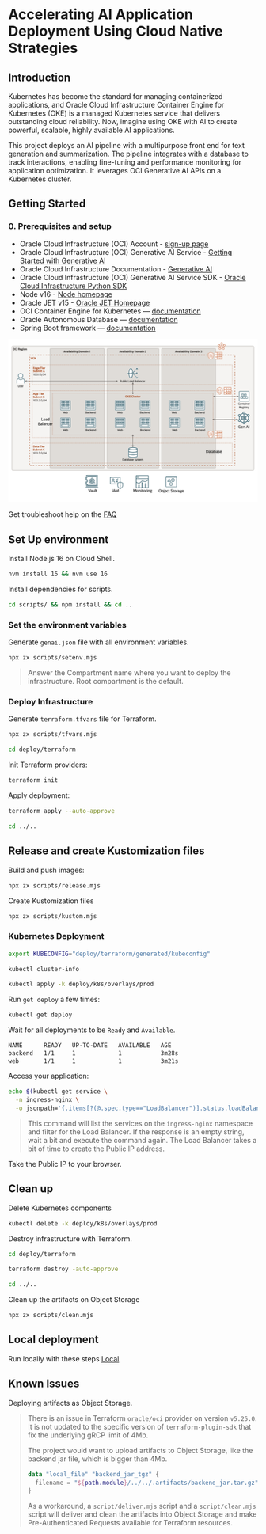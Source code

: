 # Accelerating AI Application Deployment Using Cloud Native Strategies

## Introduction

Kubernetes has become the standard for managing containerized applications, and Oracle Cloud Infrastructure Container Engine for Kubernetes (OKE) is a managed Kubernetes service that delivers outstanding cloud reliability. Now, imagine using OKE with AI to create powerful, scalable, highly available AI applications.

This project deploys an AI pipeline with a multipurpose front end for text generation and summarization. The pipeline integrates with a database to track interactions, enabling fine-tuning and performance monitoring for application optimization. It leverages OCI Generative AI APIs on a Kubernetes cluster.

## Getting Started

### 0. Prerequisites and setup

- Oracle Cloud Infrastructure (OCI) Account - [sign-up page](https://www-sites.oracle.com/artificial-intelligence/solutions/deploy-ai-apps-fast/#:~:text=Oracle%20Cloud%20account%E2%80%94-,sign%2Dup%20page,-Oracle%20Cloud%20Infrastructure)
- Oracle Cloud Infrastructure (OCI) Generative AI Service - [Getting Started with Generative AI](https://docs.oracle.com/en-us/iaas/Content/generative-ai/getting-started.htm)
- Oracle Cloud Infrastructure Documentation - [Generative AI](https://docs.oracle.com/en-us/iaas/Content/generative-ai/home.htm)
- Oracle Cloud Infrastructure (OCI) Generative AI Service SDK - [Oracle Cloud Infrastructure Python SDK](https://pypi.org/project/oci/)
- Node v16 - [Node homepage](https://nodejs.org/en)
- Oracle JET v15 - [Oracle JET Homepage](https://www.oracle.com/webfolder/technetwork/jet/index.html)
- OCI Container Engine for Kubernetes — [documentation](https://www-sites.oracle.com/artificial-intelligence/solutions/deploy-ai-apps-fast/#:~:text=Engine%20for%20Kubernetes%E2%80%94-,documentation,-Oracle%20Autonomous%20Database)
- Oracle Autonomous Database — [documentation](https://www-sites.oracle.com/artificial-intelligence/solutions/deploy-ai-apps-fast/#:~:text=Oracle%20Autonomous%20Database,Boot%20framework%E2%80%94documentation)
- Spring Boot framework — [documentation](https://www-sites.oracle.com/artificial-intelligence/solutions/deploy-ai-apps-fast/#:~:text=Spring%20Boot%20framework%E2%80%94-,documentation,-Getting%20started)

![Architecture](./images/architecture.png)

Get troubleshoot help on the [FAQ](FAQ.md)

## Set Up environment

Install Node.js 16 on Cloud Shell.

```bash
nvm install 16 && nvm use 16
```

Install dependencies for scripts.

```bash
cd scripts/ && npm install && cd ..
```

### Set the environment variables

Generate `genai.json` file with all environment variables.

```bash
npx zx scripts/setenv.mjs
```

> Answer the Compartment name where you want to deploy the infrastructure. Root compartment is the default.

### Deploy Infrastructure

Generate `terraform.tfvars` file for Terraform.

```bash
npx zx scripts/tfvars.mjs
```

```bash
cd deploy/terraform
```

Init Terraform providers:

```bash
terraform init
```

Apply deployment:

```bash
terraform apply --auto-approve
```

```bash
cd ../..
```

## Release and create Kustomization files

Build and push images:

```bash
npx zx scripts/release.mjs
```

Create Kustomization files

```bash
npx zx scripts/kustom.mjs
```

### Kubernetes Deployment

```bash
export KUBECONFIG="deploy/terraform/generated/kubeconfig"
```

```bash
kubectl cluster-info
```

```bash
kubectl apply -k deploy/k8s/overlays/prod
```

Run `get deploy` a few times:

```bash
kubectl get deploy
```

Wait for all deployments to be `Ready` and `Available`.

```
NAME      READY   UP-TO-DATE   AVAILABLE   AGE
backend   1/1     1            1           3m28s
web       1/1     1            1           3m21s
```

Access your application:

```bash
echo $(kubectl get service \
  -n ingress-nginx \
  -o jsonpath='{.items[?(@.spec.type=="LoadBalancer")].status.loadBalancer.ingress[0].ip}')
```

> This command will list the services on the `ingress-nginx` namespace and filter for the Load Balancer. If the response is an empty string, wait a bit and execute the command again. The Load Balancer takes a bit of time to create the Public IP address.

Take the Public IP to your browser.

## Clean up

Delete Kubernetes components

```bash
kubectl delete -k deploy/k8s/overlays/prod
```

Destroy infrastructure with Terraform.

```bash
cd deploy/terraform
```

```bash
terraform destroy -auto-approve
```

```bash
cd ../..
```

Clean up the artifacts on Object Storage

```bash
npx zx scripts/clean.mjs
```

## Local deployment

Run locally with these steps [Local](LOCAL.md)

## Known Issues

Deploying artifacts as Object Storage.

> There is an issue in Terraform `oracle/oci` provider on version `v5.25.0`. It is not updated to the specific version of `terraform-plugin-sdk` that fix the underlying gRCP limit of 4Mb.
>
> The project would want to upload artifacts to Object Storage, like the backend jar file, which is bigger than 4Mb.
>
> ```terraform
> data "local_file" "backend_jar_tgz" {
>   filename = "${path.module}/../../.artifacts/backend_jar.tar.gz"
> }
> ```
>
> As a workaround, a `script/deliver.mjs` script and a `script/clean.mjs` script will deliver and clean the artifacts into Object Storage and make Pre-Authenticated Requests available for Terraform resources.
